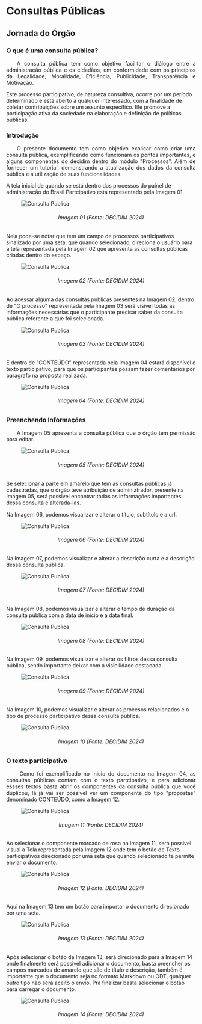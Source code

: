# Consultas Públicas

## Jornada do Órgão

### O que é uma consulta pública?
<p align="justify">
&emsp;&emsp;A consulta pública tem como objetivo facilitar o diálogo entre a administração pública e os cidadãos, em conformidade com os princípios da Legalidade, Moralidade, Eficiência, Publicidade, Transparência e Motivação.
</p>  Este processo participativo, de natureza consultiva, ocorre por um período determinado e está aberto a qualquer interessado, com a finalidade de coletar contribuições sobre um assunto específico. Ele promove a participação ativa da sociedade na elaboração e definição de políticas públicas. 

### Introdução
<p align="justify">
&emsp;&emsp;O presente documento tem como objetivo explicar como criar uma consulta pública, exemplificando como funcionam os pontos importantes, e alguns componentes do decidim dentro do módulo "Processos". Além de fornecer um tutorial, demonstrando a atualização dos dados da consulta pública e a utilização de suas funcionalidades.
</p>  
A tela inicial de quando se está dentro dos processos do painel de administração do Brasil Partcipativo está representado pela Imagem 01.

<figure markdown>
<img src= "https://gitlab.com/lappis-unb/decidimbr/documentacao/-/raw/main/docs/assetsTutoriais/consultaspublicas/tela%20inical.png?ref_type=heads" alt="Consulta Publica" style="float: none; margin: auto"> 
</figure>
<p align="justify">
<h6 align = "center">Imagem 01 (Fonte: DECIDIM 2024)
</p></h6>

Nela pode-se notar que tem um campo de processos participativos sinalizado por uma seta, que quando selecionado, direciona o usuário para a tela representada pela Imagem 02 que apresenta as consultas públicas criadas dentro do espaço.

<figure markdown>
<img src= "https://gitlab.com/lappis-unb/decidimbr/documentacao/-/raw/main/docs/assetsTutoriais/consultaspublicas/processos%20participativos%20-%20destacados.png?ref_type=heads" alt="Consulta Publica" style="float: none; margin: auto"> 
</figure>
<p align="justify">
<h6 align = "center">Imagem 02 (Fonte: DECIDIM 2024)
</p></h6>

Ao acessar alguma das consultas publicas presentes na Imagem 02, dentro de "O processo" representada pela Imagem 03 será visivel todas as informações necessárias que o participante precisar saber da consulta pública referente a que foi selecionada.

<figure markdown>
<img src= "https://gitlab.com/lappis-unb/decidimbr/documentacao/-/raw/main/docs/assetsTutoriais/consultaspublicas/tela%20processo.png?ref_type=heads" alt="Consulta Publica" style="float: none; margin: auto"> 
</figure>
<p align="justify">
<h6 align = "center">Imagem 03 (Fonte: DECIDIM 2024)
</p></h6>

E dentro de "CONTEÚDO" representada pela Imagem 04 estará disponível o texto participativo, para que os participantes possam fazer comentários por paragrafo na proposta realizada.

<figure markdown>
<img src= "https://gitlab.com/lappis-unb/decidimbr/documentacao/-/raw/main/docs/assetsTutoriais/consultaspublicas/tela%20conteudo.png?ref_type=heads" alt="Consulta Publica" style="float: none; margin: auto"> 
</figure>
<p align="justify">
<h6 align = "center">Imagem 04 (Fonte: DECIDIM 2024)
</p></h6>

### Preenchendo Informações
<p align="justify">
&emsp;&emsp;A Imagem 05 apresenta a consulta pública que o órgão tem permissão para editar.
</p>  

<figure markdown>
<img src= "https://gitlab.com/lappis-unb/decidimbr/documentacao/-/raw/main/docs/assetsTutoriais/consultaspublicas/Acesso%20admin.png?ref_type=heads" alt="Consulta Publica" style="float: none; margin: auto"> 
</figure>
<p align="justify">
<h6 align = "center">Imagem 05 (Fonte: DECIDIM 2024)
</p></h6>

Se selecionar a parte em amarelo que tem as consultas públicas já cadastradas, que o órgão teve atribuição de adminiztrador, presente na Imagem 05, será possivel encontrar todas as informações importantes dessa consulta e alterada-las.

Na Imagem 06, podemos visualizar e alterar o título, subtítulo e a url.

<figure markdown>
<img src= "https://gitlab.com/lappis-unb/decidimbr/documentacao/-/raw/main/docs/assetsTutoriais/consultaspublicas/alterar%20infos%20pt1.png?ref_type=heads" alt="Consulta Publica" style="float: none; margin: auto"> 
</figure>
<p align="justify">
<h6 align = "center">Imagem 06 (Fonte: DECIDIM 2024)
</p></h6>

Na Imagem 07, podemos visualizar e alterar a descrição curta e a descrição dessa consulta pública.

<figure markdown>
<img src= "https://gitlab.com/lappis-unb/decidimbr/documentacao/-/raw/main/docs/assetsTutoriais/consultaspublicas/alterar%20infos%20pt2.png?ref_type=heads" alt="Consulta Publica" style="float: none; margin: auto"> 
</figure>
<p align="justify">
<h6 align = "center">Imagem 07 (Fonte: DECIDIM 2024)
</p></h6>

Na Imagem 08, podemos visualizar e alterar o tempo de duração da consulta pública com a data de inicio e a data final.

<figure markdown>
<img src= "https://gitlab.com/lappis-unb/decidimbr/documentacao/-/raw/main/docs/assetsTutoriais/consultaspublicas/alterar%20infos%20pt3.png?ref_type=heads" alt="Consulta Publica" style="float: none; margin: auto"> 
</figure>
<p align="justify">
<h6 align = "center">Imagem 08 (Fonte: DECIDIM 2024)
</p></h6>

Na Imagem 09, podemos visualizar e alterar os filtros dessa consulta pública, sendo importante deixar com a visibilidade destacada.

<figure markdown>
<img src= "https://gitlab.com/lappis-unb/decidimbr/documentacao/-/raw/main/docs/assetsTutoriais/consultaspublicas/alterar%20infos%20pt4.png?ref_type=heads" alt="Consulta Publica" style="float: none; margin: auto"> 
</figure>
<p align="justify">
<h6 align = "center">Imagem 09 (Fonte: DECIDIM 2024)
</p></h6>

Na Imagem 10, podemos visualizar e alterar os procesos relacionados e o tipo de  processo participativo dessa consulta pública.

<figure markdown>
<img src= "https://gitlab.com/lappis-unb/decidimbr/documentacao/-/raw/main/docs/assetsTutoriais/consultaspublicas/alterar%20infos%20pt5.png?ref_type=heads" alt="Consulta Publica" style="float: none; margin: auto"> 
</figure>
<p align="justify">
<h6 align = "center">Imagem 10 (Fonte: DECIDIM 2024)
</p></h6>

### O texto participativo
<p align="justify">
&emsp;&emsp; Como foi exemplificado no inicio do documento na Imagem 04, as consultas públicas contam com o texto partcipativo, e para adicionar essses textos basta abrir os componentes da consulta pública que você duplicou, lá já vai ser possivel ver um componente do tipo "propostas" denominado CONTEÚDO, como a Imagem 12.
</p>  

<figure markdown>
<img src= "https://gitlab.com/lappis-unb/decidimbr/documentacao/-/raw/main/docs/assetsTutoriais/consultaspublicas/componentes.png?ref_type=heads" alt="Consulta Publica" style="float: none; margin: auto"> 
</figure>
<p align="justify">
<h6 align = "center">Imagem 11 (Fonte: DECIDIM 2024)
</p></h6>

Ao selecionar o componente marcado de rosa na Imagem 11, será possivel visual a Tela representada pela Imagem 12 onde tem o botão de Texto participativos direcionado por uma seta que quando selecionado te permite enviar o documento.

<figure markdown>
<img src= "https://gitlab.com/lappis-unb/decidimbr/documentacao/-/raw/main/docs/assetsTutoriais/consultaspublicas/add%20texto%20participativo%20pt1.png?ref_type=heads" alt="Consulta Publica" style="float: none; margin: auto"> 
</figure>
<p align="justify">
<h6 align = "center">Imagem 12 (Fonte: DECIDIM 2024)
</p></h6>

Aqui na Imagem 13 tem um botão para importar o documento direcionado por uma seta. 

<figure markdown>
<img src= "https://gitlab.com/lappis-unb/decidimbr/documentacao/-/raw/main/docs/assetsTutoriais/consultaspublicas/add%20texto%20participativo%20pt2.png?ref_type=heads" alt="Consulta Publica" style="float: none; margin: auto"> 
</figure>
<p align="justify">
<h6 align = "center">Imagem 13 (Fonte: DECIDIM 2024)
</p></h6>

Após selecionar o botão da Imagem 13, será direcionado para a Imagem 14 onde finalmente será possivél adicionar o documento, basta preencher os campos marcados de amarelo que são de título e descrição, também é importante que o documento seja no formato Markdown ou ODT, qualquer outro tipo não será aceito o envio.
Pra finalizar basta selecionar o botão para carregar o documento. 

<figure markdown>
<img src= "https://gitlab.com/lappis-unb/decidimbr/documentacao/-/raw/main/docs/assetsTutoriais/consultaspublicas/add%20texto%20participativo%20pt3.png?ref_type=heads" alt="Consulta Publica" style="float: none; margin: auto"> 
</figure>
<p align="justify">
<h6 align = "center">Imagem 14 (Fonte: DECIDIM 2024)
</p></h6>